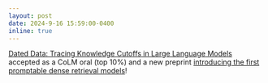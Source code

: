 ```yaml
---
layout: post
date: 2024-9-16 15:59:00-0400
inline: true
---
```


[Dated Data: Tracing Knowledge Cutoffs in Large Language Models](https://arxiv.org/abs/2403.12958) accepted as a CoLM oral (top 10%) and a new preprint [introducing the first promptable dense retrieval models](https://arxiv.org/abs/2409.11136)!